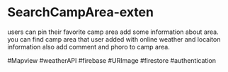 # SearchCampArea-exten

users can pin their favorite camp area add some information about area.
you can find camp area that user added with online weather and locaiton information also add comment and phoro to camp area.

#Mapview 
#weatherAPI
#firebase
#URImage
#firestore
#authentication
